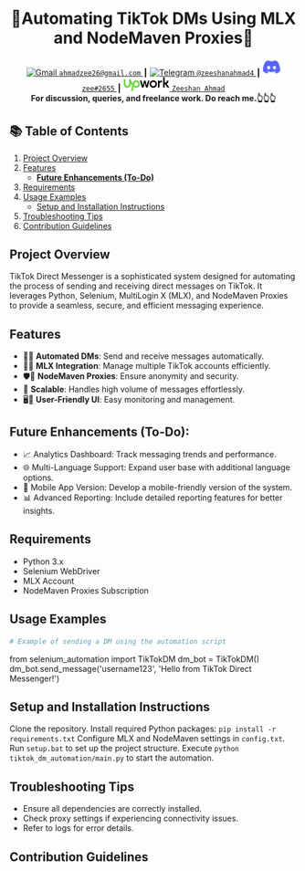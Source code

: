 <h1 align="center">🚀Automating TikTok DMs Using MLX and NodeMaven Proxies💬</h1>

<div align="center">
  <a href="https://mail.google.com/mail/u/?authuser=ahmadzee26@gmail.com">
    <img alt="Gmail" width="30px" src="https://edent.github.io/SuperTinyIcons/images/svg/gmail.svg" />
    <code>ahmadzee26@gmail.com</code>
  </a>
  <span> ┃ </span>
  
  <a href="https://t.me/zeeshanahmad4">
    <img alt="Telegram" width="30px" src="https://edent.github.io/SuperTinyIcons/images/svg/telegram.svg" />
    <code>@zeeshanahmad4</code>
  </a>
  <span> ┃ </span>
  
  <a href="https://discord.com">
    <img alt="Discord" width="30px" src="https://github.com/Zeeshanahmad4/RealEstateMate-WhatsApp-Group-Management-Bot/blob/main/discord-icon-svgrepo-com.svg" />
    <code>zee#2655</code>
  </a>
  <span> ┃ </span>
  
  <a href="https://www.upwork.com/freelancers/zeeshanahmad291">
    <img alt="Upwork" width="80px" src="https://github.com/Zeeshanahmad4/Zeeshanahmad4/blob/main/upwork.svg" />
    <code>Zeeshan Ahmad</code>
  </a>
  
  <br />
  <strong>For discussion, queries, and freelance work. Do reach me.👆👆👆</strong>
</div>


## 📚 Table of Contents

1. [Project Overview](#project-overview)
2. [Features](#features)
    - [**Future Enhancements (To-Do)**](#future-enhancements-to-do)
3. [Requirements](#requirements)
4. [Usage Examples](#usage-examples)
   - [Setup and Installation Instructions](#setup-and-installation-instructions)
5. [Troubleshooting Tips](#troubleshooting-tips)
6. [Contribution Guidelines](#contribution-guidelines)

## Project Overview
TikTok Direct Messenger is a sophisticated system designed for automating the process of sending and receiving direct messages on TikTok. It leverages Python, Selenium, MultiLogin X (MLX), and NodeMaven Proxies to provide a seamless, secure, and efficient messaging experience.

## Features
- 🤖💬 **Automated DMs**: Send and receive messages automatically.
- 🔄📱 **MLX Integration**: Manage multiple TikTok accounts efficiently.
- 🛡️🔄 **NodeMaven Proxies**: Ensure anonymity and security.
- 🚀 **Scalable**: Handles high volume of messages effortlessly.
- 🖥️👤 **User-Friendly UI**: Easy monitoring and management.

## Future Enhancements (To-Do):
- 📈 Analytics Dashboard: Track messaging trends and performance.
- 🌐 Multi-Language Support: Expand user base with additional language options.
- 📱 Mobile App Version: Develop a mobile-friendly version of the system.
- 📊 Advanced Reporting: Include detailed reporting features for better insights.

## Requirements
- Python 3.x
- Selenium WebDriver
- MLX Account
- NodeMaven Proxies Subscription

## Usage Examples
```python
# Example of sending a DM using the automation script 
```
from selenium_automation import TikTokDM
dm_bot = TikTokDM()
dm_bot.send_message('username123', 'Hello from TikTok Direct Messenger!')

## Setup and Installation Instructions
Clone the repository.
Install required Python packages: ```pip install -r requirements.txt```
Configure MLX and NodeMaven settings in ```config.txt```.
Run ```setup.bat``` to set up the project structure.
Execute ```python tiktok_dm_automation/main.py``` to start the automation.

## Troubleshooting Tips
- Ensure all dependencies are correctly installed.
- Check proxy settings if experiencing connectivity issues.
- Refer to logs for error details.

## Contribution Guidelines

